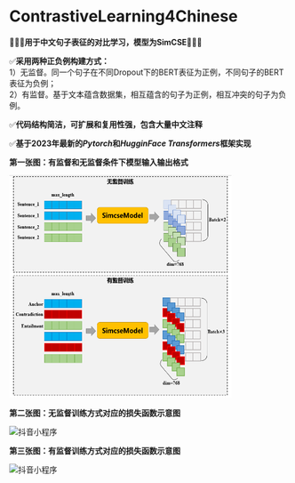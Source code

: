 # ContrastiveLearning4Chinese




🧡💛💚**用于中文句子表征的对比学习，模型为SimCSE**🧡💛💚

✅**采用两种正负例构建方式：**<br/>
1）无监督。同一个句子在不同Dropout下的BERT表征为正例，不同句子的BERT表征为负例；<br/>
2）有监督。基于文本蕴含数据集，相互蕴含的句子为正例，相互冲突的句子为负例。

✅**代码结构简洁，可扩展和复用性强，包含大量中文注释**

✅**基于2023年最新的*Pytorch*和*HugginFace Transformers*框架实现**

**第一张图：有监督和无监督条件下模型输入输出格式**

<img src="https://github.com/kimiest/ContrastiveLearning4Chinese/blob/main/images/1.png" width="400" height="400" alt="图1"/><br/>

**第二张图：无监督训练方式对应的损失函数示意图**

<img src="https://github.com/仓库名/项目名/blob/master/m/20200424230936851.png" width="400" height="400" alt="抖音小程序"/><br/>

**第三张图：有监督训练方式对应的损失函数示意图**

<img src="https://github.com/仓库名/项目名/blob/master/m/20200424230936851.png" width="400" height="400" alt="抖音小程序"/><br/>
